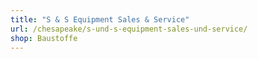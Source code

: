 ```yaml
---
title: "S & S Equipment Sales & Service"
url: /chesapeake/s-und-s-equipment-sales-und-service/
shop: Baustoffe
---
```

